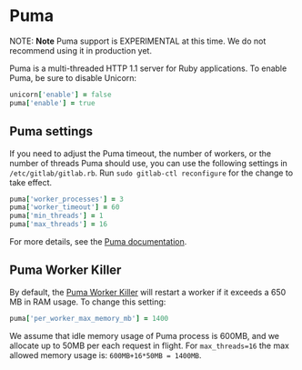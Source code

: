 # Puma

NOTE: **Note** Puma support is EXPERIMENTAL at this time. We do not
recommend using it in production yet.

Puma is a multi-threaded HTTP 1.1 server for Ruby applications. To
enable Puma, be sure to disable Unicorn:

```ruby
unicorn['enable'] = false
puma['enable'] = true
```

## Puma settings

If you need to adjust the Puma timeout, the number of workers, or the
number of threads Puma should use, you can use the following settings in
`/etc/gitlab/gitlab.rb`. Run `sudo gitlab-ctl reconfigure` for the
change to take effect.

```ruby
puma['worker_processes'] = 3
puma['worker_timeout'] = 60
puma['min_threads'] = 1
puma['max_threads'] = 16
```

For more details, see the [Puma documentation](https://github.com/puma/puma#configuration).

## Puma Worker Killer

By default, the [Puma Worker
Killer](https://github.com/schneems/puma_worker_killer) will restart a
worker if it exceeds a 650 MB in RAM usage. To change this setting:

```ruby
puma['per_worker_max_memory_mb'] = 1400
```

We assume that idle memory usage of Puma process is 600MB, and we allocate
up to 50MB per each request in flight. For `max_threads=16` the max allowed memory usage
is: `600MB+16*50MB = 1400MB`.
